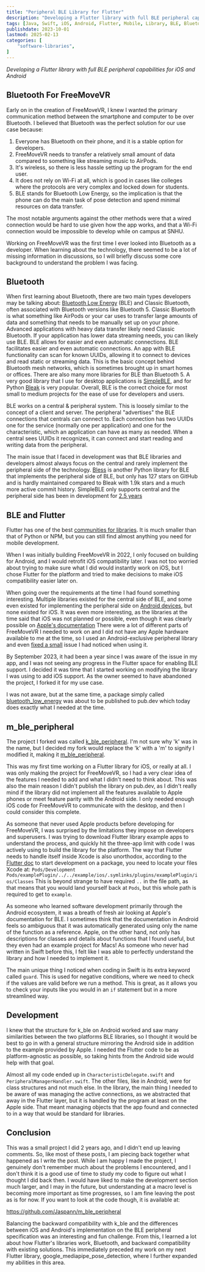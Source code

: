 ```yaml
---
title: "Peripheral BLE Library for Flutter"
description: "Developing a Flutter library with full BLE peripheral capabilities for iOS and Android"
tags: [Java, Swift, iOS, Android, Flutter, Mobile, Library, BLE, Bluetooth]
publishdate: 2023-10-01
lastmod: 2025-02-13
categories: [
    "software-libraries",
]
---
```


*Developing a Flutter library with full BLE peripheral capabilities for iOS and Android*

## Bluetooth For FreeMoveVR
Early on in the creation of FreeMoveVR, I knew I wanted the primary communication 
method between the smartphone and computer to be over Bluetooth. I believed that 
Bluetooth was the perfect solution for our use case because:

1. Everyone has Bluetooth on their phone, and it is a stable option for developers.
2. FreeMoveVR needs to transfer a relatively small amount of data compared to something like streaming music to AirPods.
3. It's wireless, so there is less hassle setting up the program for the end user.
4. It does not rely on Wi-Fi at all, which is good in cases like colleges where the protocols are very complex and locked down for students.
5. BLE stands for Bluetooth Low Energy, so the implication is that the phone can do the main task of pose detection and spend minimal resources on data transfer.

The most notable arguments against the other methods were that a wired connection would be hard to use given how the app works, 
and that a Wi-Fi connection would be impossible to develop while on campus at SNHU. 

Working on FreeMoveVR was the first time I ever looked into Bluetooth as a developer.
When learning about the technology, there seemed to be a lot of missing information in discussions, so I will 
briefly discuss some core background to understand the problem I was facing.

## Bluetooth 
When first learning about Bluetooth, there are two main types developers may be talking about: 
[Bluetooth Low Energy](https://developer.android.com/develop/connectivity/bluetooth/ble/ble-overview) 
(BLE) and Classic Bluetooth, often associated with Bluetooth versions like Bluetooth 5.
Classic Bluetooth is what something like AirPods or your car uses to transfer large amounts 
of data and something that needs to be manually set up on your phone.
Advanced applications with heavy data transfer likely need Classic Bluetooth. 
If your application has lower data streaming needs, you can likely use BLE. 
BLE allows for easier and even automatic connections. 
BLE facilitates easier and even automatic connections. An app with BLE functionality 
can scan for known UUIDs, allowing it to connect to devices and read static or streaming data.
This is the basic concept behind Bluetooth mesh networks, which is sometimes brought up in smart homes or offices.
There are also many more libraries for BLE than Bluetooth 5. A very good library that I use for desktop applications is 
[SimpleBLE](https://www.simpleble.org/), and for Python [Bleak](https://github.com/hbldh/bleak) is very popular.
Overall, BLE is the correct choice for most small to medium projects for the ease of use for developers and users.

BLE works on a central & peripheral system. This is loosely similar to the concept of a client and server. 
The peripheral "advertises" the BLE connections that centrals can connect to. Each connection has two UUIDs 
one for the service (normally one per application) and one for the characteristic, which an application 
can have as many as needed. When a central sees UUIDs it recognizes, it can connect and start reading and 
writing data from the peripheral. 

The main issue that I faced in development was that BLE libraries and developers almost always focus 
on the central and rarely implement the peripheral side of the technology. [Bless](https://github.com/kevincar/bless)
is another Python library for BLE that implements the peripheral side of BLE, 
but only has 127 stars on GitHub and is hardly maintained compared to Bleak 
with 1.9k stars and a much more active commit history. SimpleBLE only supports central 
and the peripheral side has been in development for [2.5 years](https://github.com/simpleble/simpleble/issues/99)

## BLE and Flutter
Flutter has one of the best [communities for libraries](https://pub.dev/). 
It is much smaller than that of Python or NPM, but you can still find almost anything you need for mobile development. 

When I was initially building FreeMoveVR in 2022, I only focused on building for Android, 
and I would retrofit iOS compatibility later. I was not too worried about trying to make 
sure what I did would instantly work on iOS, but I chose Flutter for the platform and 
tried to make decisions to make iOS compatibility easier later on. 

When going over the requirements at the time I had found something interesting. 
Multiple libraries existed for the central side of BLE, and some even existed for 
implementing the peripheral side on 
[Android devices](https://github.com/keysking/k_ble_peripheral), but none existed for iOS.
It was even more interesting, as the libraries at the time said that iOS was not planned or 
possible, even though it was clearly possible on 
[Apple's documentation](https://developer.apple.com/documentation/corebluetooth/cbperipheral)
There were a lot of different parts of FreeMoveVR I needed to work on and I did not have any 
Apple hardware available to me at the time, so I used an Android-exclusive peripheral library
and even [fixed a small](https://github.com/keysking/k_ble_peripheral/pull/5) issue I had 
noticed when using it.

By September 2023, it had been a year since I was aware of the issue in my app, and I 
was not seeing any progress in the Flutter space for enabling BLE support. 
I decided it was time that I started working on modifying the library I was using to add iOS support. 
As the owner seemed to have abandoned the project, I forked it for my use case.

I was not aware, but at the same time, a package simply called 
[bluetooth_low_energy](https://pub.dev/packages/bluetooth_low_energy) was about to be published to 
pub.dev which today does exactly what I needed at the time. 

## m_ble_peripheral

The project I forked was called [k_ble_peripheral](https://github.com/keysking/k_ble_peripheral). 
I'm not sure why 'k' was in the name, but I decided my fork would replace the 'k' with a 'm' to 
signify I modified it, making it [m_ble_peripheral](https://github.com/Jaspann/m_ble_peripheral). 

This was my first time working on a Flutter library for iOS, or really at all. 
I was only making the project for FreeMoveVR, so I had a very clear idea of the 
features I needed to add and what I didn't need to think about.
This was also the main reason I didn't publish the library on pub.dev, 
as I didn't really mind if the library did not implement all the features available to 
Apple phones or meet feature parity with the Android side.
I only needed enough iOS code for FreeMoveVR to communicate with the desktop, and then I 
could consider this complete. 

As someone that never used Apple products before developing for FreeMoveVR, I was surprised 
by the limitations they impose on developers and superusers. I was trying to download 
Flutter library example apps to understand the process, and quickly hit the three-app limit 
with code I was actively using to build the library for the platform. The way that Flutter needs
to handle itself inside Xcode is also unorthodox, according to the 
[Flutter doc](https://docs.flutter.dev/packages-and-plugins/developing-packages#step-2c-add-ios-platform-code-swift-hplus-m) 
to start development on a package, you need to locate your files Xcode at: 
`Pods/Development Pods/examplePlugin/../../example/ios/.symlinks/plugins/examplePlugin/ios/Classes`
This is beyond strange to have required `..` in the file path, as that means that you would land 
yourself back at `Pods`, but this whole path is required to get to `example`.

As someone who learned software development primarily through the Android ecosystem, it was a 
breath of fresh air looking at Apple's documentation for BLE. I sometimes think that the documentation
in Android feels so ambiguous that it was automatically generated using only the name of the function as 
a reference. Apple, on the other hand, not only has descriptions for classes and details about functions 
that I found useful, but they even had an example project for Macs! As someone who never had written in Swift 
before this, I felt like I was able to perfectly understand the library and how I needed to implement it. 

The main unique thing I noticed when coding in Swift is its extra keyword called `guard`. This is used for
negative conditions, where we need to check if the values are valid before we run a method. This is great, as 
it allows you to check your inputs like you would in an `if` statement but in a more streamlined way. 

## Development
I knew that the structure for k_ble on Android worked and saw many similarities between the two platforms
BLE libraries, so I thought it would be best to go in with a general structure mirroring the Android side in 
addition to the example provided by Apple. I needed the Flutter code to be as platform-agnostic as possible,
so taking hints from the Android side would help with that goal.

Almost all my code ended up in `CharacteristicDelegate.swift` and `PeripheralManagerHandler.swift`. The other files,
like in Android, were for class structures and not much else. In the library, the main thing I needed to be aware of 
was managing the active connections, as we abstracted that away in the Flutter layer, 
but it is handled by the program at least on the Apple side. That meant managing objects that the app found and 
connected to in a way that would be standard for libraries. 

## Conclusion
This was a small project I did 2 years ago, and I didn't end up leaving comments. 
So, like most of these posts, I am piecing back together what happened as I write the post.
While I am happy I made the project, I genuinely don't remember much about the problems I encountered, 
and I don't think it is a good use of time to study my code to figure out what I thought I did back then.
I would have liked to make the development section much larger, and I may in the future, but understanding 
at a macro level is becoming more important as time progresses, so I am fine leaving the post as is for now.
If you want to look at the code though, it is available at:

https://github.com/Jaspann/m_ble_peripheral

Balancing the backward compatibility with k_ble and the differences between iOS and Android's implementation on the 
BLE peripheral specification was an interesting and fun challenge. From this, I learned a lot about how Flutter's libraries 
work, Bluetooth, and backward compatibility with existing solutions. This immediately preceded my work on my next Flutter 
library, google_mediapipe_pose_detection, where I further expanded my abilities in this area.
